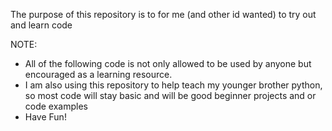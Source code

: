 The purpose of this repository is to for me (and other id wanted) to try out and learn code

NOTE:

- All of the following code is not only allowed to be used by anyone but encouraged as a learning resource.
- I am also using this repository to help teach my younger brother python, so most code will stay basic and will be good beginner projects and or code examples
- Have Fun!

